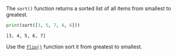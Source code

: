 The `sort()` function returns a sorted list of all items from smallest to greatest.

```py
print(sort([3, 5, 7, 4, 6]))
```

```
[3, 4, 5, 6, 7]
```

Use the [`flip()`](https://sombrero64.github.io/PythonSharp/docs/operators/flip) function sort it from greatest to smallest.
